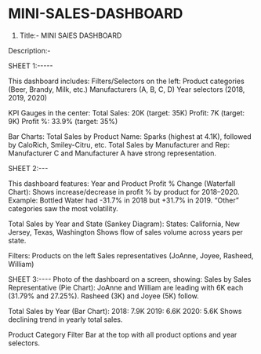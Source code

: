 # MINI-SALES-DASHBOARD

1) Title:- MINI SAlES DASHBOARD

Description:-

SHEET 1:-----

This dashboard includes:
Filters/Selectors on the left:
Product categories (Beer, Brandy, Milk, etc.)
Manufacturers (A, B, C, D)
Year selectors (2018, 2019, 2020)

KPI Gauges in the center:
Total Sales: 20K (target: 35K)
Profit: 7K (target: 9K)
Profit %: 33.9% (target: 35%)

Bar Charts:
Total Sales by Product Name:
Sparks (highest at 4.1K), followed by CaloRich, Smiley-Citru, etc.
Total Sales by Manufacturer and Rep:
Manufacturer C and Manufacturer A have strong representation.


SHEET 2:---

This dashboard features:
Year and Product Profit % Change (Waterfall Chart):
Shows increase/decrease in profit % by product for 2018–2020.
Example: Bottled Water had -31.7% in 2018 but +31.7% in 2019.
“Other” categories saw the most volatility.


Total Sales by Year and State (Sankey Diagram):
States: California, New Jersey, Texas, Washington
Shows flow of sales volume across years per state.

Filters:
Products on the left
Sales representatives (JoAnne, Joyee, Rasheed, William)


SHEET 3:----
Photo of the dashboard on a screen, showing:
Sales by Sales Representative (Pie Chart):
JoAnne and William are leading with 6K each (31.79% and 27.25%).
Rasheed (3K) and Joyee (5K) follow.

Total Sales by Year (Bar Chart):
2018: 7.9K
2019: 6.6K
2020: 5.6K
Shows declining trend in yearly total sales.

Product Category Filter Bar at the top with all product options and year selectors.
